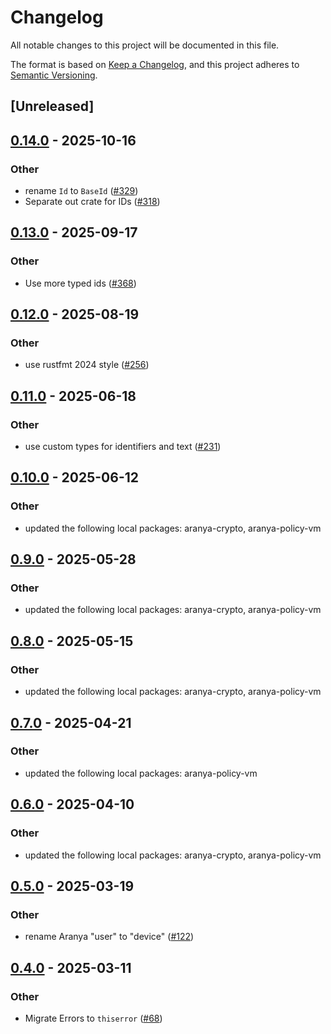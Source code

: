 # Changelog

All notable changes to this project will be documented in this file.

The format is based on [Keep a Changelog](https://keepachangelog.com/en/1.0.0/),
and this project adheres to [Semantic Versioning](https://semver.org/spec/v2.0.0.html).

## [Unreleased]

## [0.14.0](https://github.com/aranya-project/aranya-core/compare/aranya-envelope-ffi-v0.13.0...aranya-envelope-ffi-v0.14.0) - 2025-10-16

### Other

- rename `Id` to `BaseId` ([#329](https://github.com/aranya-project/aranya-core/pull/329))
- Separate out crate for IDs ([#318](https://github.com/aranya-project/aranya-core/pull/318))

## [0.13.0](https://github.com/aranya-project/aranya-core/compare/aranya-envelope-ffi-v0.12.0...aranya-envelope-ffi-v0.13.0) - 2025-09-17

### Other

- Use more typed ids ([#368](https://github.com/aranya-project/aranya-core/pull/368))

## [0.12.0](https://github.com/aranya-project/aranya-core/compare/aranya-envelope-ffi-v0.11.0...aranya-envelope-ffi-v0.12.0) - 2025-08-19

### Other

- use rustfmt 2024 style ([#256](https://github.com/aranya-project/aranya-core/pull/256))

## [0.11.0](https://github.com/aranya-project/aranya-core/compare/aranya-envelope-ffi-v0.10.0...aranya-envelope-ffi-v0.11.0) - 2025-06-18

### Other

- use custom types for identifiers and text ([#231](https://github.com/aranya-project/aranya-core/pull/231))

## [0.10.0](https://github.com/aranya-project/aranya-core/compare/aranya-envelope-ffi-v0.9.0...aranya-envelope-ffi-v0.10.0) - 2025-06-12

### Other

- updated the following local packages: aranya-crypto, aranya-policy-vm

## [0.9.0](https://github.com/aranya-project/aranya-core/compare/aranya-envelope-ffi-v0.8.0...aranya-envelope-ffi-v0.9.0) - 2025-05-28

### Other

- updated the following local packages: aranya-crypto, aranya-policy-vm

## [0.8.0](https://github.com/aranya-project/aranya-core/compare/aranya-envelope-ffi-v0.7.0...aranya-envelope-ffi-v0.8.0) - 2025-05-15

### Other

- updated the following local packages: aranya-crypto, aranya-policy-vm

## [0.7.0](https://github.com/aranya-project/aranya-core/compare/aranya-envelope-ffi-v0.6.0...aranya-envelope-ffi-v0.7.0) - 2025-04-21

### Other

- updated the following local packages: aranya-policy-vm

## [0.6.0](https://github.com/aranya-project/aranya-core/compare/aranya-envelope-ffi-v0.5.0...aranya-envelope-ffi-v0.6.0) - 2025-04-10

### Other

- updated the following local packages: aranya-crypto, aranya-policy-vm

## [0.5.0](https://github.com/aranya-project/aranya-core/compare/aranya-envelope-ffi-v0.4.0...aranya-envelope-ffi-v0.5.0) - 2025-03-19

### Other

- rename Aranya "user" to "device" ([#122](https://github.com/aranya-project/aranya-core/pull/122))

## [0.4.0](https://github.com/aranya-project/aranya-core/compare/aranya-envelope-ffi-v0.3.0...aranya-envelope-ffi-v0.4.0) - 2025-03-11

### Other

- Migrate Errors to `thiserror` ([#68](https://github.com/aranya-project/aranya-core/pull/68))
